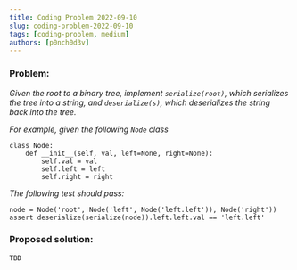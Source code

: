 ```yaml
---
title: Coding Problem 2022-09-10
slug: coding-problem-2022-09-10
tags: [coding-problem, medium]
authors: [p0nch0d3v]
---
```

### Problem:
*Given the root to a binary tree, implement `serialize(root)`, which serializes the tree into a string, and `deserialize(s)`, which deserializes the string back into the tree.*

*For example, given the following `Node` class*

```
class Node:
    def __init__(self, val, left=None, right=None):
        self.val = val
        self.left = left
        self.right = right
```

*The following test should pass:*
```
node = Node('root', Node('left', Node('left.left')), Node('right'))
assert deserialize(serialize(node)).left.left.val == 'left.left'
```

### Proposed solution:
```TBD```